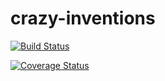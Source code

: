 # crazy-inventions

[![Build Status](https://travis-ci.org/Nonny177/crazy-inventions.svg?branch=master)](https://travis-ci.org/Nonny177/crazy-inventions) 

[![Coverage Status](https://coveralls.io/repos/github/Nonny177/crazy-inventions/badge.svg?branch=master)](https://coveralls.io/github/Nonny177/crazy-inventions?branch=master)
